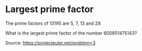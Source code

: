 # Largest prime factor

The prime factors of 13195 are 5, 7, 13 and 29.

What is the largest prime factor of the number 600851475143?

Source: https://projecteuler.net/problem=3
